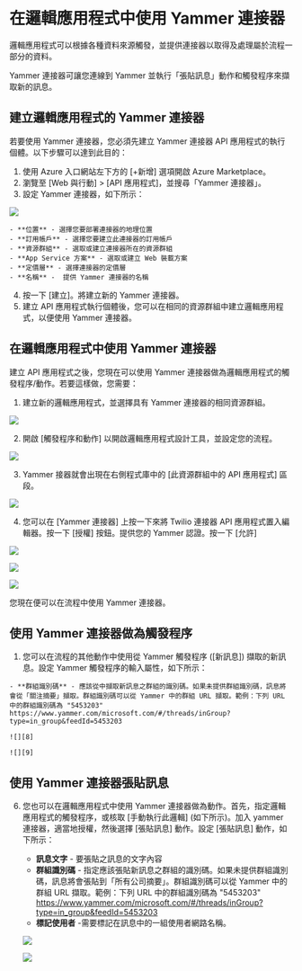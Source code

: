 <properties 
   pageTitle="Yammer 連接器 API 應用程式" 
   description="如何使用 Yammer 連接器" 
   services="app-service\logic" 
   documentationCenter=".net,nodejs,java" 
   authors="anuragdalmia" 
   manager="dwrede" 
   editor=""/>

<tags
   ms.service="app-service-logic"
   ms.devlang="multiple"
   ms.topic="article"
   ms.tgt_pltfrm="na"
   ms.workload="integration" 
   ms.date="03/31/2015"
   ms.author="adgoda"/>


# 在邏輯應用程式中使用 Yammer 連接器 #

邏輯應用程式可以根據各種資料來源觸發，並提供連接器以取得及處理屬於流程一部分的資料。

Yammer 連接器可讓您連線到 Yammer 並執行「張貼訊息」動作和觸發程序來擷取新的訊息。

## 建立邏輯應用程式的 Yammer 連接器 ##
若要使用 Yammer 連接器，您必須先建立 Yammer 連接器 API 應用程式的執行個體。以下步驟可以達到此目的：

1.	使用 Azure 入口網站左下方的 [+新增] 選項開啟 Azure Marketplace。
2.	瀏覽至 [Web 與行動] > [API 應用程式]，並搜尋「Yammer 連接器」。
3.	設定 Yammer 連接器，如下所示：
 
 ![][1]
 
	- **位置** - 選擇您要部署連接器的地理位置
	- **訂用帳戶** - 選擇您要建立此連接器的訂用帳戶
	- **資源群組** - 選取或建立連接器所在的資源群組
	- **App Service 方案** - 選取或建立 Web 裝載方案
	- **定價層** - 選擇連接器的定價層
	- **名稱** -  提供 Yammer 連接器的名稱

4.	按一下 [建立]。將建立新的 Yammer 連接器。
5.	建立 API 應用程式執行個體後，您可以在相同的資源群組中建立邏輯應用程式，以便使用 Yammer 連接器。 

## 在邏輯應用程式中使用 Yammer 連接器 ##
建立 API 應用程式之後，您現在可以使用 Yammer 連接器做為邏輯應用程式的觸發程序/動作。若要這樣做，您需要：

1.	建立新的邏輯應用程式，並選擇具有 Yammer 連接器的相同資源群組。
 
![][2]
 
2.	開啟 [觸發程序和動作] 以開啟邏輯應用程式設計工具，並設定您的流程。 
 
![][3]
 
3.	Yammer 接器就會出現在右側程式庫中的 [此資源群組中的 API 應用程式] 區段。
 
![][4]
 
4. 您可以在 [Yammer 連接器] 上按一下來將 Twilio 連接器 API 應用程式置入編輯器。按一下 [授權] 按鈕。提供您的 Yammer 認證。按一下 [允許]

![][5]
 
![][6]
 
![][7]
 
您現在便可以在流程中使用 Yammer 連接器。

## 使用 Yammer 連接器做為觸發程序

1.	 您可以在流程的其他動作中使用從 Yammer 觸發程序 ([新訊息]) 擷取的新訊息。設定 Yammer 觸發程序的輸入屬性，如下所示：

	- **群組識別碼** - 應該從中擷取新訊息之群組的識別碼。如果未提供群組識別碼，訊息將會從「關注摘要」擷取。群組識別碼可以從 Yammer 中的群組 URL 擷取。範例：下列 URL 中的群組識別碼為 "5453203" https://www.yammer.com/microsoft.com/#/threads/inGroup?type=in_group&feedId=5453203

	![][8]
 
	![][9]

## 使用 Yammer 連接器張貼訊息

6.	您也可以在邏輯應用程式中使用 Yammer 連接器做為動作。首先，指定邏輯應用程式的觸發程序，或核取 [手動執行此邏輯] (如下所示)。加入 yammer 連接器，適當地授權，然後選擇 [張貼訊息] 動作。設定 [張貼訊息] 動作，如下所示：

	- **訊息文字** - 要張貼之訊息的文字內容
	- **群組識別碼** - 指定應該張貼新訊息之群組的識別碼。如果未提供群組識別碼，訊息將會張貼到「所有公司摘要」。群組識別碼可以從 Yammer 中的群組 URL 擷取。範例：下列 URL 中的群組識別碼為 "5453203" https://www.yammer.com/microsoft.com/#/threads/inGroup?type=in_group&feedId=5453203
	- 	**標記使用者** -需要標記在訊息中的一組使用者網路名稱。 

	![][10]

	![][11]

	<!--Image references-->
[1]: ./media/app-service-logic-connector-yammer/img1.PNG
[2]: ./media/app-service-logic-connector-yammer/img2.PNG
[3]: ./media/app-service-logic-connector-yammer/img3.png
[4]: ./media/app-service-logic-connector-yammer/img4.png
[5]: ./media/app-service-logic-connector-yammer/img5.PNG
[6]: ./media/app-service-logic-connector-yammer/img6.PNG
[7]: ./media/app-service-logic-connector-yammer/img7.png
[8]: ./media/app-service-logic-connector-yammer/img8.PNG
[9]: ./media/app-service-logic-connector-yammer/img9.PNG
[10]: ./media/app-service-logic-connector-yammer/img10.PNG
[11]: ./media/app-service-logic-connector-yammer/img11.PNG

<!---HONumber=62-->